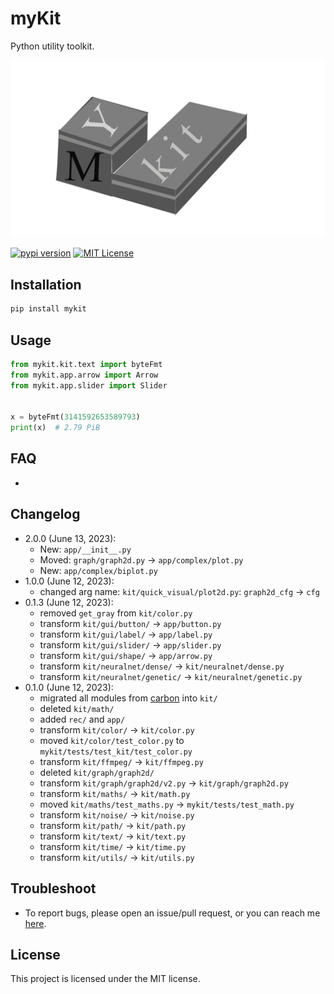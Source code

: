 # myKit

Python utility toolkit.

![mykit's banner](assets/20230613-mykit-banner-fhd.png)

[![pypi version](https://img.shields.io/pypi/v/mykit?logo=pypi)](https://pypi.org/project/mykit/)
[![MIT License](https://img.shields.io/badge/license-MIT-blue.svg?style=flat)](http://choosealicense.com/licenses/mit/)


## Installation

```sh
pip install mykit
```


## Usage

```python
from mykit.kit.text import byteFmt
from mykit.app.arrow import Arrow
from mykit.app.slider import Slider


x = byteFmt(3141592653589793)
print(x)  # 2.79 PiB
```


## FAQ

- 


## Changelog

- 2.0.0 (June 13, 2023):
    - New: `app/__init__.py`
    - Moved: `graph/graph2d.py` -> `app/complex/plot.py`
    - New: `app/complex/biplot.py`
- 1.0.0 (June 12, 2023):
    - changed arg name: `kit/quick_visual/plot2d.py`: `graph2d_cfg` -> `cfg`
- 0.1.3 (June 12, 2023):
    - removed `get_gray` from `kit/color.py`
    - transform `kit/gui/button/` -> `app/button.py`
    - transform `kit/gui/label/` -> `app/label.py`
    - transform `kit/gui/slider/` -> `app/slider.py`
    - transform `kit/gui/shape/` -> `app/arrow.py`
    - transform `kit/neuralnet/dense/` -> `kit/neuralnet/dense.py`
    - transform `kit/neuralnet/genetic/` -> `kit/neuralnet/genetic.py`
- 0.1.0 (June 12, 2023):
    - migrated all modules from [carbon](https://github.com/nvfp/carbon) into `kit/`
    - deleted `kit/math/`
    - added `rec/` and `app/`
    - transform `kit/color/` -> `kit/color.py`
    - moved `kit/color/test_color.py` to `mykit/tests/test_kit/test_color.py`
    - transform `kit/ffmpeg/` -> `kit/ffmpeg.py`
    - deleted `kit/graph/graph2d/`
    - transform `kit/graph/graph2d/v2.py` -> `kit/graph/graph2d.py`
    - transform `kit/maths/` -> `kit/math.py`
    - moved `kit/maths/test_maths.py` -> `mykit/tests/test_math.py`
    - transform `kit/noise/` -> `kit/noise.py`
    - transform `kit/path/` -> `kit/path.py`
    - transform `kit/text/` -> `kit/text.py`
    - transform `kit/time/` -> `kit/time.py`
    - transform `kit/utils/` -> `kit/utils.py`


## Troubleshoot

- To report bugs, please open an issue/pull request, or you can reach me [here](https://nvfp.github.io/contact).


## License

This project is licensed under the MIT license.
